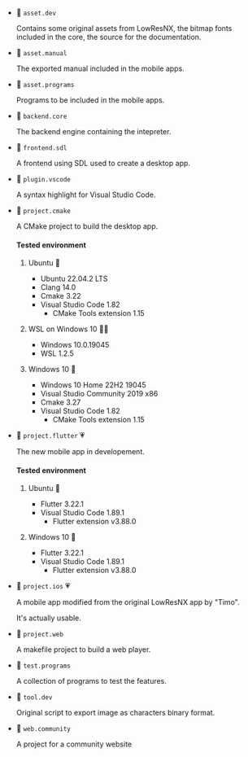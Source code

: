 
- 📂 `asset.dev`

    Contains some original assets from LowResNX, the bitmap fonts included in the core, the source for the documentation.

- 📂 `asset.manual`

    The exported manual included in the mobile apps.

- 📂 `asset.programs`

    Programs to be included in the mobile apps.

- 📂 `backend.core`

    The backend engine containing the intepreter.

- 📂 `frontend.sdl`

    A frontend using SDL used to create a desktop app.

- 📂 `plugin.vscode`

    A syntax highlight  for Visual Studio Code.

- 📂 `project.cmake`

    A CMake project to build the desktop app.

    #### Tested environment

    1. Ubuntu 💚

        - Ubuntu 22.04.2 LTS
        - Clang 14.0
        - Cmake 3.22
        - Visual Studio Code 1.82
            - CMake Tools extension 1.15

    2. WSL on Windows 10 🤦‍♂️

        - Windows 10.0.19045
        - WSL 1.2.5

    3. Windows 10 💚

        - Windows 10 Home 22H2 19045
        - Visual Studio Community 2019 x86
        - Cmake 3.27
        - Visual Studio Code 1.82
            - CMake Tools extension 1.15

- 📂 `project.flutter` 💗

    The new mobile app in developement.

    #### Tested environment

    1. Ubuntu 💚

        - Flutter 3.22.1
        - Visual Studio Code 1.89.1
            - Flutter extension v3.88.0

    2. Windows 10 💚

        - Flutter 3.22.1
        - Visual Studio Code 1.89.1
            - Flutter extension v3.88.0

- 📂 `project.ios` 💗

    A mobile app modified from the original LowResNX app by "Timo".

    It's actually usable.

- 📂 `project.web`

    A makefile project to build a web player.

- 📂 `test.programs`

    A collection of programs to test the features.

- 📂 `tool.dev`

    Original script to export image as characters binary format.

- 📂 `web.community`

    A project for a community website
